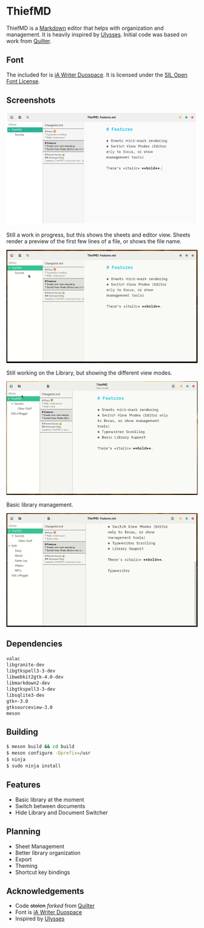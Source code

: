 # ThiefMD

ThiefMD is a [Markdown](https://en.wikipedia.org/wiki/Markdown) editor that helps with organization and management.  It is heavily inspired by [Ulysses](https://ulysses.app).  Initial code was based on work from [Quilter](https://github.com/lainsce/quilter).

## Font

The included for is [iA Writer Duospace](https://github.com/iaolo/iA-Fonts).  It is licensed under the [SIL Open Font License](data/font/LICENSE.md).

## Screenshots

![](screenshots/work_in_progress.png)

Still a work in progress, but this shows the sheets and editor view.  Sheets render a preview of the first few lines of a file, or shows the file name.

![](screenshots/panel_animation.gif)

Still working on the Library, but showing the different view modes.

![](screenshots/library_remove.gif)

Basic library management.

![](screenshots/typewriter_scrolling.gif)

## Dependencies

```
valac
libgranite-dev
libgtkspell3-3-dev
libwebkit2gtk-4.0-dev
libmarkdown2-dev
libgtkspell3-3-dev
libsqlite3-dev
gtk+-3.0
gtksourceview-3.0
meson
```

## Building

```bash
$ meson build && cd build
$ meson configure -Dprefix=/usr
$ ninja
$ sudo ninja install
```

## Features

 * Basic library at the moment
 * Switch between documents
 * Hide Library and Document Switcher

## Planning

 * Sheet Management
 * Better library organization
 * Export
 * Theming
 * Shortcut key bindings

## Acknowledgements

* Code <s>stolen</s> *forked* from [Quilter](https://github.com/lainsce/quilter)
* Font is [iA Writer Duospace](https://github.com/iaolo/iA-Fonts)
* Inspired by [Ulysses](https://ulyssesapp.com/)
